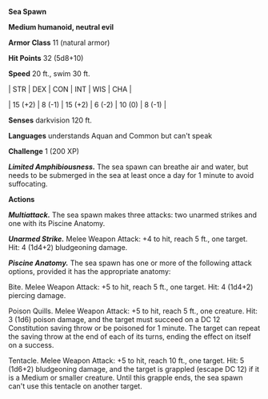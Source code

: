 **Sea Spawn**

**Medium humanoid, neutral evil**

**Armor Class** 11 (natural armor)

**Hit Points** 32 (5d8+10)

**Speed** 20 ft., swim 30 ft.

|   STR   |   DEX   |   CON   |   INT   |   WIS   |   CHA   |
  
| 15 (+2) | 8 (-1) | 15 (+2) | 6 (-2) | 10 (0) | 8 (-1) |

**Senses** darkvision 120 ft.

**Languages** understands Aquan and Common but can't speak

**Challenge** 1 (200 XP)

***Limited Amphibiousness.*** The sea spawn can breathe air and water, but needs to be submerged in the sea at least once a day for 1 minute to avoid suffocating.

**Actions**

***Multiattack.*** The sea spawn makes three attacks: two unarmed strikes and one with its Piscine Anatomy.

***Unarmed Strike.*** Melee Weapon Attack: +4 to hit, reach 5 ft., one target. Hit: 4 (1d4+2) bludgeoning damage.

***Piscine Anatomy.*** The sea spawn has one or more of the following attack options, provided it has the appropriate anatomy:

Bite. Melee Weapon Attack: +5 to hit, reach 5 ft., one target. Hit: 4 (1d4+2) piercing damage.

Poison Quills. Melee Weapon Attack: +5 to hit, reach 5 ft., one creature. Hit: 3 (1d6) poison damage, and the target must succeed on a DC 12 Constitution saving throw or be poisoned for 1 minute. The target can repeat the saving throw at the end of each of its turns, ending the effect on itself on a success.

Tentacle. Melee Weapon Attack: +5 to hit, reach 10 ft., one target. Hit: 5 (1d6+2) bludgeoning damage, and the target is grappled (escape DC 12) if it is a Medium or smaller creature. Until this grapple ends, the sea spawn can't use this tentacle on another target.

